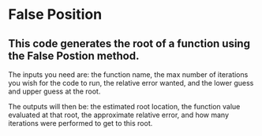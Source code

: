 # False Position

## This code generates the root of a function using the False Postion method. 

The inputs you need are: the function name, the max number of iterations you wish for the code to run, the relative error wanted, and the lower guess and upper guess at the root. 

The outputs will then be: the estimated root location, the function value evaluated at that root, the approximate relative error, and how many iterations were performed to get to this root. 
